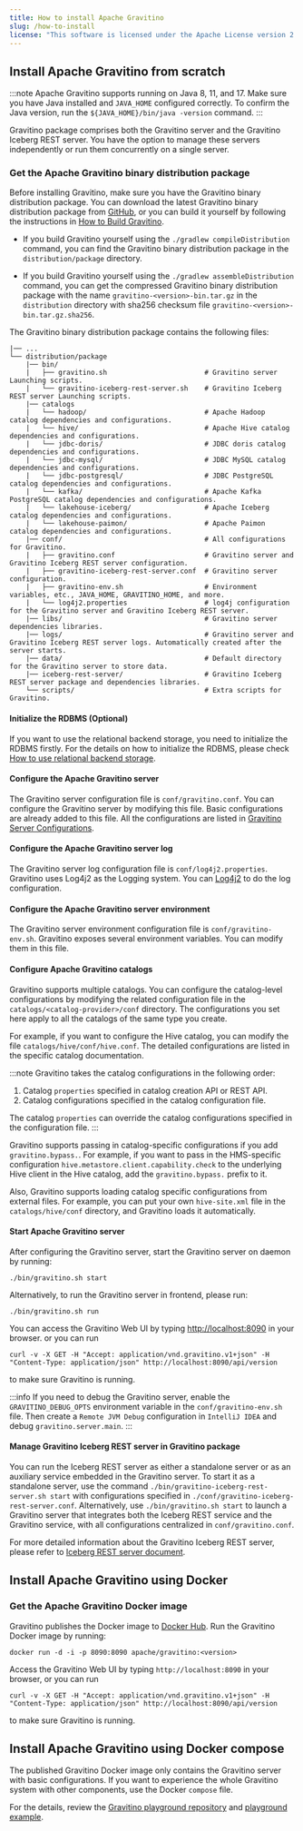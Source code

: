```yaml
---
title: How to install Apache Gravitino
slug: /how-to-install
license: "This software is licensed under the Apache License version 2."
---
```


## Install Apache Gravitino from scratch

:::note
Apache Gravitino supports running on Java 8, 11, and 17. Make sure you have Java installed and
`JAVA_HOME` configured correctly. To confirm the Java version, run the
`${JAVA_HOME}/bin/java -version` command.
:::

Gravitino package comprises both the Gravitino server and the Gravitino Iceberg REST server. You have the option to manage these servers independently or run them concurrently on a single server.

### Get the Apache Gravitino binary distribution package

Before installing Gravitino, make sure you have the Gravitino binary distribution package. You can
download the latest Gravitino binary distribution package from [GitHub](https://github.com/apache/gravitino/releases),
or you can build it yourself by following the instructions in [How to Build Gravitino](./how-to-build.md).

  - If you build Gravitino yourself using the `./gradlew compileDistribution` command, you can find the
Gravitino binary distribution package in the `distribution/package` directory.

  - If you build Gravitino yourself using the `./gradlew assembleDistribution` command, you can get the
compressed Gravitino binary distribution package with the name `gravitino-<version>-bin.tar.gz` in the
`distribution` directory with sha256 checksum file `gravitino-<version>-bin.tar.gz.sha256`.

The Gravitino binary distribution package contains the following files:

```text
|── ...
└── distribution/package
    |── bin/
    |   ├── gravitino.sh                        # Gravitino server Launching scripts.
    |   └── gravitino-iceberg-rest-server.sh    # Gravitino Iceberg REST server Launching scripts.
    |── catalogs
    |   └── hadoop/                             # Apache Hadoop catalog dependencies and configurations.
    |   └── hive/                               # Apache Hive catalog dependencies and configurations.
    |   └── jdbc-doris/                         # JDBC doris catalog dependencies and configurations.
    |   └── jdbc-mysql/                         # JDBC MySQL catalog dependencies and configurations.
    |   └── jdbc-postgresql/                    # JDBC PostgreSQL catalog dependencies and configurations.
    |   └── kafka/                              # Apache Kafka PostgreSQL catalog dependencies and configurations.
    |   └── lakehouse-iceberg/                  # Apache Iceberg catalog dependencies and configurations.
    |   └── lakehouse-paimon/                   # Apache Paimon catalog dependencies and configurations.
    |── conf/                                   # All configurations for Gravitino.
    |   ├── gravitino.conf                      # Gravitino server and Gravitino Iceberg REST server configuration.
    |   ├── gravitino-iceberg-rest-server.conf  # Gravitino server configuration.
    |   ├── gravitino-env.sh                    # Environment variables, etc., JAVA_HOME, GRAVITINO_HOME, and more.
    |   └── log4j2.properties                   # log4j configuration for the Gravitino server and Gravitino Iceberg REST server.
    |── libs/                                   # Gravitino server dependencies libraries.
    |── logs/                                   # Gravitino server and Gravitino Iceberg REST server logs. Automatically created after the server starts.
    |── data/                                   # Default directory for the Gravitino server to store data.
    |── iceberg-rest-server/                    # Gravitino Iceberg REST server package and dependencies libraries.
    └── scripts/                                # Extra scripts for Gravitino.
```

#### Initialize the RDBMS (Optional)

If you want to use the relational backend storage, you need to initialize the RDBMS firstly. For
the details on how to initialize the RDBMS, please check [How to use relational backend storage](./how-to-use-relational-backend-storage.md).

#### Configure the Apache Gravitino server

The Gravitino server configuration file is `conf/gravitino.conf`. You can configure the Gravitino
server by modifying this file. Basic configurations are already added to this file. All the
configurations are listed in [Gravitino Server Configurations](./gravitino-server-config.md).

#### Configure the Apache Gravitino server log

The Gravitino server log configuration file is `conf/log4j2.properties`. Gravitino uses Log4j2 as
the Logging system. You can [Log4j2](https://logging.apache.org/log4j/2.x/) to
do the log configuration.

#### Configure the Apache Gravitino server environment

The Gravitino server environment configuration file is `conf/gravitino-env.sh`. Gravitino exposes
several environment variables. You can modify them in this file.

#### Configure Apache Gravitino catalogs

Gravitino supports multiple catalogs. You can configure the catalog-level configurations by
modifying the related configuration file in the `catalogs/<catalog-provider>/conf` directory. The
configurations you set here apply to all the catalogs of the same type you create.

For example, if you want to configure the Hive catalog, you can modify the file
`catalogs/hive/conf/hive.conf`. The detailed configurations are listed in the specific catalog
documentation.

:::note
Gravitino takes the catalog configurations in the following order:

1. Catalog `properties` specified in catalog creation API or REST API.
2. Catalog configurations specified in the catalog configuration file.

The catalog `properties` can override the catalog configurations specified in the configuration
file.
:::

Gravitino supports passing in catalog-specific configurations if you add `gravitino.bypass.`. For
example, if you want to pass in the HMS-specific configuration
`hive.metastore.client.capability.check` to the underlying Hive client in the Hive catalog, add the `gravitino.bypass.` prefix to it.

Also, Gravitino supports loading catalog specific configurations from external files. For example,
you can put your own `hive-site.xml` file in the `catalogs/hive/conf` directory, and Gravitino loads
it automatically.

#### Start Apache Gravitino server

After configuring the Gravitino server, start the Gravitino server on daemon by running:

```shell
./bin/gravitino.sh start
```

Alternatively, to run the Gravitino server in frontend, please run:

```shell
./bin/gravitino.sh run
```

You can access the Gravitino Web UI by typing [http://localhost:8090](http://localhost:8090) in your browser. or you
can run

```shell
curl -v -X GET -H "Accept: application/vnd.gravitino.v1+json" -H "Content-Type: application/json" http://localhost:8090/api/version
```

to make sure Gravitino is running.

:::info
If you need to debug the Gravitino server, enable the `GRAVITINO_DEBUG_OPTS` environment
variable in the `conf/gravitino-env.sh` file. Then create a `Remote JVM Debug`
configuration in `IntelliJ IDEA` and debug `gravitino.server.main`.
:::

#### Manage Gravitino Iceberg REST server in Gravitino package

You can run the Iceberg REST server as either a standalone server or as an auxiliary service embedded in the Gravitino server. To start it as a standalone server, use the command `./bin/gravitino-iceberg-rest-server.sh start` with configurations specified in `./conf/gravitino-iceberg-rest-server.conf`. Alternatively, use `./bin/gravitino.sh start` to launch a Gravitino server that integrates both the Iceberg REST service and the Gravitino service, with all configurations centralized in `conf/gravitino.conf`. 

For more detailed information about the Gravitino Iceberg REST server, please refer to [Iceberg REST server document](./iceberg-rest-service.md).

## Install Apache Gravitino using Docker

### Get the Apache Gravitino Docker image

Gravitino publishes the Docker image to [Docker Hub](https://hub.docker.com/r/apache/gravitino/tags).
Run the Gravitino Docker image by running:

```shell
docker run -d -i -p 8090:8090 apache/gravitino:<version>
```

Access the Gravitino Web UI by typing `http://localhost:8090` in your browser, or you
can run

```shell
curl -v -X GET -H "Accept: application/vnd.gravitino.v1+json" -H "Content-Type: application/json" http://localhost:8090/api/version
```

to make sure Gravitino is running.

## Install Apache Gravitino using Docker compose

The published Gravitino Docker image only contains the Gravitino server with basic configurations. If
you want to experience the whole Gravitino system with other components, use the Docker
`compose` file.

For the details, review the
[Gravitino playground repository](https://github.com/apache/gravitino-playground) and
[playground example](./how-to-use-the-playground.md).

<img src="https://analytics.apache.org/matomo.php?idsite=62&rec=1&bots=1&url=%2Fdocs%2Fhow-to-install.md&action_name=HowToInstall" style="border:0;" alt="" />
